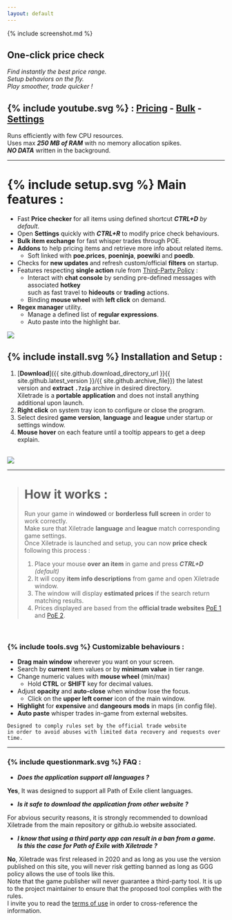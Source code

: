 ```yaml
---
layout: default
---
```

{% include screenshot.md %}
## One-click price check

*Find instantly the best price range.*  
*Setup behaviors on the fly.*  
*Play smoother, trade quicker !*  


## {% include youtube.svg %} : [Pricing](https://youtu.be/4mP3uOsr8oc) - [Bulk](https://youtu.be/6yuLZXTho-A) - [Settings](https://youtu.be/libdIjrNM-8)<br>

Runs efficiently with few CPU resources.  
Uses max ***250 MB of RAM*** with no memory allocation spikes.  
***NO DATA*** written in the background.  

* * *

# {% include setup.svg %} Main features :

- Fast **Price checker** for all items using defined shortcut ***CTRL+D*** *by default*.
- Open **Settings** quickly with ***CTRL+R*** to modify price check behaviours.
- **Bulk item exchange** for fast whisper trades through POE.
- **Addons** to help pricing items and retrieve more info about related items.
	- Soft linked with **poe.prices**, **poeninja**, **poewiki** and **poedb**.
- Checks for **new updates** and refresh custom/official **filters** on startup.
- Features respecting **single action** rule from [Third-Party Policy](https://www.pathofexile.com/developer/docs#policy) :
	- Interact with **chat console** by sending pre-defined messages with associated **hotkey**  
such as fast travel to **hideouts** or **trading** actions.
	- Binding **mouse wheel** with **left click** on demand.
- **Regex manager** utility.
	- Manage a defined list of **regular expressions**.
	- Auto paste into the highlight bar.

<img align="center" src="https://github.com/user-attachments/assets/1a3229fe-9f61-4c18-b4de-98e2ee026ace">  
<br>

## {% include install.svg %} Installation and Setup :

1. [**Download**]({{ site.github.download_directory_url }}{{ site.github.latest_version }}/{{ site.github.archive_file}}) the latest version and **extract** **`.7zip`** archive in desired directory.  
Xiletrade is a **portable application** and does not install anything additional upon launch.
2. **Right click** on system tray icon to configure or close the program.  
3. Select desired **game version**, **language** and **league** under startup or settings window.
4. **Mouse hover** on each feature until a tooltip appears to get a deep explain.   
<br>
<img src="https://github.com/user-attachments/assets/2aa8b83a-9144-4b56-8d79-1808aac0d486">
<br>

* * *
> # How it works :
> 
> Run your game in **windowed** or **borderless full screen** in order to work correctly.  
> Make sure that Xiletrade **language** and **league** match corresponding game settings.  
> Once Xiletrade is launched and setup, you can now **price check** following this process :
>    1. Place your mouse **over an item** in game and press ***CTRL+D*** *(default)*
>    2. It will copy **item info descriptions** from game and open Xiletrade window.
>    3. The window will display **estimated prices** if the search return matching results.
>    4. Prices displayed are based from the **official trade websites** [PoE 1](https://www.pathofexile.com/trade/search/) and [PoE 2](https://www.pathofexile.com/trade2/search/poe2/).
<br>

### {% include tools.svg %} Customizable behaviours :

* **Drag main window** wherever you want on your screen.
* Search by **current** item values or by **minimum value** in tier range.
* Change numeric values with **mouse wheel** (min/max)
	* Hold **CTRL** or **SHIFT** key for decimal values.
* Adjust **opacity** and **auto-close** when window lose the focus.
	* Click on the **upper left corner** icon of the main window.
* **Highlight** for **expensive** and **dangeours mods** in maps (in config file).
* **Auto paste** whisper trades in-game from external websites.  

```
Designed to comply rules set by the official trade website  
in order to avoid abuses with limited data recovery and requests over time.  
```
* * *

### {% include questionmark.svg %} FAQ :

- ***Does the application support all languages ?***  

**Yes**, It was designed to support all Path of Exile client languages.

- ***Is it safe to download the application from other website ?***   

For abvious security reasons, it is strongly recommended to download Xiletrade from the main repository or github.io website associated.   

- ***I know that using a third party app can result in a ban from a game.***   
***Is this the case for Path of Exile with Xiletrade ?***  

**No**, Xiletrade was first released in 2020 and as long as you use the version published on this site, you will never risk getting banned as long as GGG policy allows the use of tools like this.  
Note that the game publisher will never guarantee a third-party tool.
It is up to the project maintainer to ensure that the proposed tool complies with the rules.  
I invite you to read the [terms of use](https://www.pathofexile.com/developer/docs#policy) in order to cross-reference the information. 
